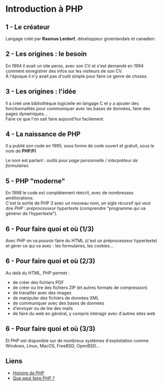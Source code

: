 # Introduction à PHP
## 1 - Le créateur
Langage créé par **Rasmus Lerdorf**, développeur groenlandais et canadien.

## 2 - Les origines : le besoin
En 1994 il avait un site perso, avec son CV et s'est demandé en 1994 comment enregistrer des infos sur les visiteurs de son CV.  
À l'époque il n'y avait pas d'outil simple pour faire ce genre de choses.

## 3 - Les origines : l'idée
Il a créé une bibliothèque logicielle en langage C et y a ajouter des fonctionnalités pour communiquer avec les bases de données, faire des pages dynamiques...  
Faire ce que l'on sait faire aujourd'hui facilement.

## 4 - La naissance de PHP
Il a publié son code en 1995, sous forme de code ouvert et gratuit, sous le nom de **PHP/FI**

Le nom est parlant : *outils pour page personnelle / interpréteur de formulaires*

## 5 - PHP "moderne"
En 1998 le code est complètement réécrit, avec de nombreuses améliorations.  
C'est la sortie de PHP 3 avec un nouveau nom, un sigle récursif qui veut dire *PHP : préprocesseur hypertexte*  (comprendre "programme qui va générer de l'hypertexte").

## 6 - Pour faire quoi et où (1/3)
Avec PHP on va pouvoir faire du HTML (c'est un préprocesseur hypertexte) et gérer ce qui va avec : les formulaires, les cookies...

## 6 - Pour faire quoi et où (2/3)
Au delà du HTML, PHP permet :
- de créer des fichiers PDF
- de créer ou lire des fichiers ZIP (et autres formats de compression)
- de travailler avec des images
- de manipuler des fichiers de données XML
- de communiquer avec des bases de données
- d'envoyer ou de lire des mails
- de faire du web en général, y compris interagir avec d'autres sites web

## 6 - Pour faire quoi et où (3/3)
Et PHP est disponible sur de nombreux systèmes d'exploitation comme Windows, Linux, MacOS, FreeBSD, OpenBSD...

## Liens
- [Histoire de PHP](https://www.php.net/manual/fr/history.php.php)
- [Que peut faire PHP ?](https://www.php.net/manual/fr/intro-whatcando.php)
